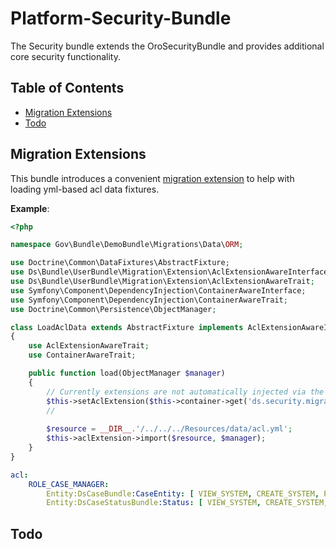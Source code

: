 # Platform-Security-Bundle

The Security bundle extends the OroSecurityBundle and provides additional core security functionality. 

## Table of Contents

- [Migration Extensions](#migration-extensions)
- [Todo](#todo)

## Migration Extensions

This bundle introduces a convenient [migration extension](Migration/Extension) to help with loading yml-based acl data fixtures.

**Example**:

```php
<?php

namespace Gov\Bundle\DemoBundle\Migrations\Data\ORM;

use Doctrine\Common\DataFixtures\AbstractFixture;
use Ds\Bundle\UserBundle\Migration\Extension\AclExtensionAwareInterface;
use Ds\Bundle\UserBundle\Migration\Extension\AclExtensionAwareTrait;
use Symfony\Component\DependencyInjection\ContainerAwareInterface;
use Symfony\Component\DependencyInjection\ContainerAwareTrait;
use Doctrine\Common\Persistence\ObjectManager;

class LoadAclData extends AbstractFixture implements AclExtensionAwareInterface, ContainerAwareInterface
{
    use AclExtensionAwareTrait;
    use ContainerAwareTrait;

    public function load(ObjectManager $manager)
    {
        // Currently extensions are not automatically injected via the *AwareInterface.
        $this->setAclExtension($this->container->get('ds.security.migration.extension.acl'));
        //
        
        $resource = __DIR__.'/../../../Resources/data/acl.yml';
        $this->aclExtension->import($resource, $manager);
    }
}
```

```yml
acl:
    ROLE_CASE_MANAGER:
        Entity:DsCaseBundle:CaseEntity: [ VIEW_SYSTEM, CREATE_SYSTEM, EDIT_SYSTEM, DELETE_SYSTEM, ASSIGN_SYSTEM ]
        Entity:DsCaseStatusBundle:Status: [ VIEW_SYSTEM, CREATE_SYSTEM, EDIT_SYSTEM, DELETE_SYSTEM, ASSIGN_SYSTEM ]
```

## Todo

